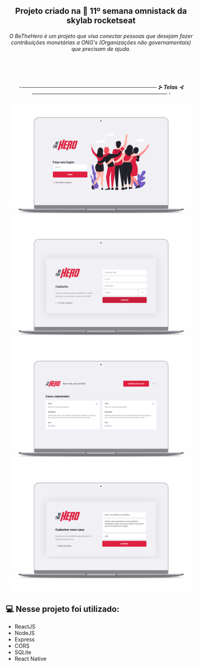 <h2 align="center">
  Projeto criado na 🚀 11º semana omnistack da skylab rocketseat
</h2>

<h6 align="center">
O BeTheHero é um projeto que visa conectar pessoas que desejam fazer contribuições monetárias a ONG's (Organizações não governamentais) que precisam de ajuda.
</h6>

<h5 align="center">
  <br>
  <br>
  <br>
 ⋅ ────────────────────────────────────  ⊱ Telas ⊰  ──────────────────────────────────── ⋅  
</h5>

<p align="center">
  <img title="Tela - Login" src=".github/01-macbook-be-the-hero-login.png" width="95%">
  <br>
  <img title="Tela - Cadastro ONG" src=".github/02-macbook-be-the-hero-cadastro-de-ongs.png" width="95%">
  <br>
  <img title="Tela - Home" src=".github/03-macbook-be-the-hero-home.png" width="95%">
  <br>
  <img title="Tela - Cadasreo de caso" src=".github/04-macbook-be-the-hero-cadastro-de-caso.png" width="95%">
</p>

## 💻 Nesse projeto foi utilizado:  

 - ReactJS
 - NodeJS
 - Express
 - CORS
 - SQLite
 - React Native
 
